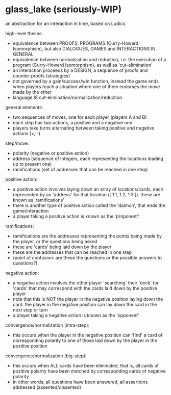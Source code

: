 # glass_lake (seriously-WIP)

an abstraction for an interaction in time, based on Ludics

high-level theses:

- equivalence between PROOFS, PROGRAMS (Curry-Howard Isomorphism), but also DIALOGUES, GAMES and INTERACTIONS IN GENERAL
- equivalence between normalization and reduction, i.e. the execution of a program (Curry-Howard Isomorphism), as well as 'cut-elimination'
- an interaction proceeds by a DESIGN, a sequence of proofs and counter-proofs (strategies)
- not governed by a gain/success/win function, instead the game ends when players reach a situation where one of them endorses the move made by the other
- language IS cut-elimination/normalization/reduction

general elements:

- two sequences of moves, one for each player (players A and B)
- each step has two actions, a positive and a negative one
- players take turns alternating between taking positive and negative actions (+, -)

step/move:

- polarity (negative or positive action)
- address (sequence of integers, each representing the locations leading up to present one)
- ramifications (set of addresses that can be reached in one step)

positive action:

- a positive action involves laying down an array of locations/cards, each represented by an 'address' for that location  ([ 1.1, 1.2, 1.3 ]). these are known as 'ramifications'
- there is another type of positive action called the 'daimon', that ends the game/interaction
- a player taking a positive action is known as the 'proponent'

ramifications:

- ramifications are the addresses representing the points being made by the player, or the questions being asked
- these are 'cards' being laid down by the player
- these are the addresses that can be reached in one step
- (point of confusion: are these the questions or the possible answers to questions?)

negative action:

- a negative action involves the other player 'searching' their 'deck' for 'cards' that may correspond with the cards laid down by the positive player
- note that this is NOT the player in the negative position laying down the card. the player in the negative position can lay down the card in the next step or turn
- a player taking a negative action is known as the 'opponent'

convergence/normalization (intra-step):

- this occurs when the player in the negative position can 'find' a card of corresponding polarity to one of those laid down by the player in the positive position

convergence/normalization (big-step):

- this occurs when ALL cards have been eliminated, that is, all cards of positive polarity have been matched by corresponding cards of negative polarity
- in other words, all questions have been answered, all assertions addressed (assented/dissented)
